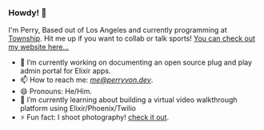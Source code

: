 ### Howdy! 👋

I'm Perry, Based out of Los Angeles and currently programming at [Township](https://township.agency/). Hit me up if you want to collab or talk sports! [You can check out my website here...](https://www.perryvon.dev/)


- 🔭 I’m currently working on documenting an open source plug and play admin portal for Elixir apps.
- 📫 How to reach me: *me@perryvon.dev*.
- 😄 Pronouns: He/Him.
- 🌱 I’m currently learning about building a virtual video walkthrough platform using Elixir/Phoenix/Twilio 
- ⚡ Fun fact: I shoot photography! [check it out](https://perryvon.com).

<!--
**P-v-R/p-v-r** is a ✨ _special_ ✨ repository because its `README.md` (this file) appears on your GitHub profile.

Here are some ideas to get you started:

- 🔭 I’m currently working on ...
- 🌱 I’m currently learning ...
- 👯 I’m looking to collaborate on ...
- 🤔 I’m looking for help with ...
- 💬 Ask me about ...
- 📫 How to reach me: ...
- 😄 Pronouns: ...
- ⚡ Fun fact: ...
-->
